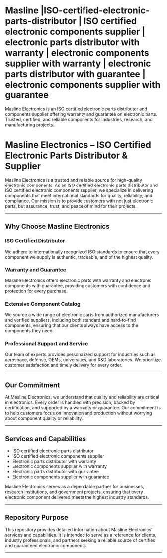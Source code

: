 # Masline |ISO-certified-electronic-parts-distributor | ISO certified electronic components supplier | electronic parts distributor with warranty | electronic components supplier with warranty | electronic parts distributor with guarantee | electronic components supplier with guarantee

Masline Electronics is an ISO certified electronic parts distributor and components supplier offering warranty and guarantee on electronic parts. Trusted, certified, and reliable components for industries, research, and manufacturing projects.

# Masline Electronics – ISO Certified Electronic Parts Distributor & Supplier

Masline Electronics is a trusted and reliable source for high-quality electronic components. As an ISO certified electronic parts distributor and ISO certified electronic components supplier, we specialize in delivering components that meet international standards for quality, reliability, and compliance. Our mission is to provide customers with not just electronic parts, but assurance, trust, and peace of mind for their projects.

---

## Why Choose Masline Electronics

### ISO Certified Distributor
We adhere to internationally recognized ISO standards to ensure that every component we supply is authentic, traceable, and of the highest quality.

### Warranty and Guarantee
Masline Electronics offers electronic parts with warranty and electronic components with guarantee, providing customers with confidence and protection for every purchase.

### Extensive Component Catalog
We source a wide range of electronic parts from authorized manufacturers and verified suppliers, including both standard and hard-to-find components, ensuring that our clients always have access to the components they need.

### Professional Support and Service
Our team of experts provides personalized support for industries such as aerospace, defense, OEMs, universities, and R&D laboratories. We prioritize customer satisfaction and timely delivery for every order.

---

## Our Commitment

At Masline Electronics, we understand that quality and reliability are critical in electronics. Every order is handled with precision, backed by certification, and supported by a warranty or guarantee. Our commitment is to help customers focus on innovation and production without worrying about component quality or reliability.

---

## Services and Capabilities

- ISO certified electronic parts distributor  
- ISO certified electronic components supplier  
- Electronic parts distributor with warranty  
- Electronic components supplier with warranty  
- Electronic parts distributor with guarantee  
- Electronic components supplier with guarantee  

Masline Electronics serves as a dependable partner for businesses, research institutions, and government projects, ensuring that every electronic component delivered meets the highest industry standards.

---

## Repository Purpose

This repository provides detailed information about Masline Electronics’ services and capabilities. It is intended to serve as a reference for clients, industry professionals, and partners seeking a reliable source of certified and guaranteed electronic components.

---
